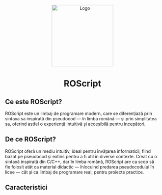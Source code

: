 <p align="center">
<img src="https://rares-cosma.github.io/logo.png" alt="Logo" width="200" height="200">
</p>

<h1 align="center">ROScript</h1>

## Ce este ROScript?

ROScript este un limbaj de programare modern, care se diferențiază prin sintaxa sa inspirată din pseudocod — în limba română — și prin simplitatea sa, oferind astfel o experiență intuitivă și accesibilă pentru începători.

## De ce ROScript?

ROScript oferă un mediu intuitiv, ideal pentru învățarea informaticii, fiind bazat pe pseudocod și extins pentru a fi util în diverse contexte.
Creat cu o sintaxă inspirată din C/C++, dar în limba română, ROScript are ca scop să fie folosit atât ca material didactic — înlocuind predarea pseudocodului în licee — cât și ca limbaj de programare real, pentru proiecte practice.

## Caracteristici